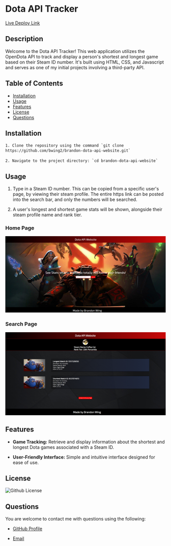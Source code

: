 # Dota API Tracker

[Live Deploy Link](https://bwing2.github.io/brandon-dota-api-website/)

## Description

Welcome to the Dota API Tracker! This web application utilizes the OpenDota API to track and display a person's shortest and longest game based on their Steam ID number. It's built using HTML, CSS, and Javascript and serves as one of my initial projects involving a third-party API.

## Table of Contents

- [Installation](#installation)
- [Usage](#usage)
- [Features](#features)
- [License](#license)
- [Questions](#questions)

## Installation

```
1. Clone the repository using the command `git clone https://github.com/bwing2/brandon-dota-api-website.git`

2. Navigate to the project directory: `cd brandon-dota-api-website`
```

## Usage

1. Type in a Steam ID number. This can be copied from a specific user's page, by viewing their steam profile. The entire https link can be posted into the search bar, and only the numbers will be searched.

2. A user's longest and shortest game stats will be shown, alongside their steam profile name and rank tier.

### Home Page

![Home Page](./images/hompage.png)

### Search Page

![Search Page](./images/search_results.png)

## Features

- **Game Tracking:** Retrieve and display information about the shortest and longest Dota games associated with a Steam ID.

- **User-Friendly Interface:** Simple and intuitive interface designed for ease of use.

## License

![Github License](https://img.shields.io/badge/License-MIT-green.svg)

## Questions

You are welcome to contact me with questions using the following:

- [GitHub Profile](https://github.com/bwing2)

- [Email](mailto:brandon.wing245@gmail.com)
